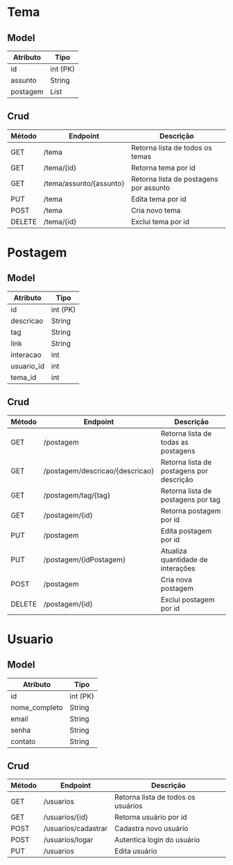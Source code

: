 # Tema 
## Model
| Atributo | Tipo                |
|----------|---------------------|
| id       | int (PK)            |
| assunto  | String              |
| postagem | List<ModelPostagem> |

## Crud
| Método | Endpoint                | Descrição                              |
|--------|-------------------------|----------------------------------------|
| GET    | /tema                   | Retorna lista de todos os temas        |
| GET    | /tema/{id}              | Retorna tema por id                    |
| GET    | /tema/assunto/{assunto} | Retorna lista de postagens por assunto |
| PUT    | /tema                   | Edita tema por id                      |
| POST   | /tema                   | Cria novo tema                         |
| DELETE | /tema/{id}              | Exclui tema por id                     |

# Postagem
## Model
| Atributo | Tipo                |
|----------|---------------------|
| id       | int (PK)            |
| descricao  | String              |
| tag | String |
| link | String |
| interacao | int |
| usuario_id | int |
| tema_id | int |

## Crud
| Método | Endpoint                        | Descrição                                |
|--------|---------------------------------|------------------------------------------|
| GET    | /postagem                       | Retorna lista de todas as postagens      |
| GET    | /postagem/descricao/{descricao} | Retorna lista de postagens por descrição |
| GET    | /postagem/tag/{tag}             | Retorna lista de postagens por tag       |
| GET    | /postagem/{id}                  | Retorna postagem por id                  |
| PUT    | /postagem                       | Edita postagem por id                    |
| PUT    | /postagem/{idPostagem}          | Atualiza quantidade de interações        |
| POST   | /postagem                       | Cria nova postagem                       |
| DELETE | /postagem/{id}                  | Exclui postagem por id                   |

# Usuario
## Model
| Atributo | Tipo                |
|----------|---------------------|
| id       | int (PK)            |
| nome_completo  | String              |
| email | String |
| senha | String |
| contato | String |

## Crud
| Método | Endpoint            | Descrição                          |
|--------|---------------------|------------------------------------|
| GET    | /usuarios           | Retorna lista de todos os usuários |
| GET    | /usuarios/{id}      | Retorna usuário por id             |
| POST   | /usuarios/cadastrar | Cadastra novo usuário              |
| POST   | /usuarios/logar     | Autentica login do usuário         |
| PUT    | /usuarios           | Edita usuário                      |
